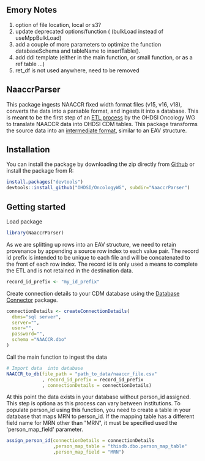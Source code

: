 Emory Notes
---
1. option of file location, local or s3? 
2. update deprecated  options/function ( (bulkLoad instead of useMppBulkLoad)
3. add a couple of more parameters to optimize the function databaseSchema and tableName to insertTable().
4. add ddl template (either in the main function, or small function, or as a ref table ...)
5. ret_df is not used anywhere, need to be removed

NaaccrParser
---

<!-- badges: start -->
<!-- badges: end -->

This package ingests NAACCR fixed width format files (v15, v16, v18), converts the data into a parsable format, and ingests it into a database. This is meant to be the first step of an [ETL process](https://github.com/OHDSI/OncologyWG/wiki/NAACCR-ETL) by the OHDSI Oncology WG to translate NAACCR data into OHDSI CDM tables. This package transforms the source data into an [intermediate format](https://github.com/OHDSI/OncologyWG/wiki/NAACCR-ETL/ETL/NAACCR-ETL/naaccr_data_points), similar to an EAV structure. 


## Installation

You can install the package by downloading the zip directly from  [Github](https://github.com/OHDSI/OncologyWG/tree/master/NaaccrParser) or install the package from R:

``` r
install.packages("devtools")
devtools::install_github("OHDSI/OncologyWG", subdir="NaaccrParser")
```

## Getting started
Load package

``` r
library(NaaccrParser)

```
As we are splitting up rows into an EAV structure, we need to retain provenance by appending a source row index to each value pair. The record id prefix is intended to be unique to each file and will be concatenated to the front of each row index. The record id is only used a means to complete the ETL and is not retained in the destination data. 

```r
record_id_prefix <- "my_id_prefix"

```

Create connection details to your CDM database using the [Database Connector](https://github.com/OHDSI/DatabaseConnector) package.

```r
connectionDetails <- createConnectionDetails(
  dbms="sql server",
  server="",
  user="",
  password="",
  schema ="NAACCR.dbo"
)

```

Call the main function to ingest the data 
```r
# Import data  into database
NAACCR_to_db(file_path = "path_to_data/naaccr_file.csv"
             , record_id_prefix = record_id_prefix
             , connectionDetails = connectionDetails)
```

At this point the data exists in your database without person_id assigned. This step is optiona as this process can vary between institutions. To populate person_id using this function, you need to create a table in your database that maps MRN to person_id. If the mapping table has a different field name for MRN other than "MRN", it must be specified used the 'person_map_field' parameter. 

```r
assign_person_id(connectionDetails = connectionDetails
                 ,person_map_table = "thisdb.dbo.person_map_table"
                 ,person_map_field = "MRN")

```
